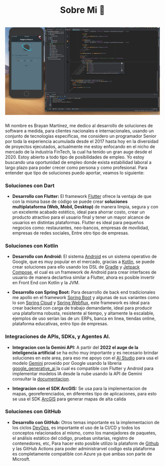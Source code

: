 <h1 align="center"> Sobre Mi 👋</h1>

<h1 align="center">
  <img src="https://github.com/Ing-Brayan-Martinez/Ing-Brayan-Martinez/blob/master/docs/maxresdefault.jpg" 
    alt="Code" width="800"/>
</h1>

Mi nombre es Brayan Martinez, me dedico al desarrollo de soluciones de software a medida, para clientes nacionales 
e internacionales, usando un conjunto de tecnologías específicas, me considero un programador Senior por toda la 
experiencia acumulada desde el 2017 hasta hoy en la diversidad de proyectos ejecutados, actualmente me estoy enfocando
en el nicho de mercado de la industria FinTech, la cual ha tenido un gran auge desde el 2020. Estoy abierto a todo tipo
de posibilidades de empleo. Yo estoy buscando una oportunidad de empleo donde exista estabilidad laboral a largo plazo
para poder crecer como persona y como profesional. Para entender que tipo de soluciones puedo aportar, veamos lo 
siguiente:

### Soluciones con Dart

- **Desarrollo con Flutter:** El framework [Flutter](https://flutter.dev/) ofrece la ventaja de que con la misma 
  base de código se puede crear **soluciones multiplataforma (Web, Mobil, Desktop)** de manera limpia, segura y con un 
  excelente acabado estético, ideal para ahorrar costo, crear un producto atractivo para el usuario final y tener un 
  mayor alcance de usuarios en distintas plataformas. Flutter es ideal para pequeños negocios como: restaurantes, 
  neo-bancos, empresas de movilidad, empresas de redes sociales, Entre otro tipo de empresas.

### Soluciones con Kotlin

- **Desarrollo con Android:** El sistema [Android](https://developer.android.com/) es un sistema 
  operativo de Google, que es muy popular en el mercado, gracias a [Kotlin](https://kotlinlang.org/), se puede crear soluciones para ello
  usando los DSL de [Gradle](https://gradle.org/) y [Jetpack Compose](https://developer.android.com/develop/ui/compose), el cual es un framework de Android para crear 
  interfaces de usuario de manera declartiva similar a Flutter, ahora es posible invertir en Front End con Kotlin
  y la JVM.

- **Desarrollo con Spring Boot:** Para desarrollo de back end tradicionales me apollo en el framework 
  [Spring Boot](https://spring.io/) y algunas de sus variantes como lo son [Spring Cloud](https://spring.io/cloud) y
  [Spring Webflux](https://spring.io/reactive), este framework es ideal para crear backend con carga de trabajo 
  demandante, ideal para producir una plataforma robusta, resistente al tiempo, y altamente la escalable, ejemplos de 
  uso serían las de un: ERPs, banca en linea, tiendas online, plataforma educativas, entro tipo de empresas.

### Integraciones de APIs, SDKs, y Agentes AI.

- **Integracion con la Gemini API:** A partir del **2022 el auge de la inteligencia  artificial** se ha echo muy
  importante y es necesario brindar soluciones en este area, para eso me apoyo con el
  [AI Studio](https://aistudio.google.com/app/prompts/new_chat) para usa el modelo
  [Gemini](https://gemini.google.com/app) proveido por Google usando la libreria
  [google_generative_ai ](https://ai.google.dev/gemini-api/docs/get-started?hl=es-419)la cual es 
  compatible con Flutter y Android para implementar modelos IA desde la nube usando la API de Gemini
  consultar la [documentacion](https://ai.google.dev/).

- **Integracion con el SDK ArcGIS:** Se usa para la implementacion de mapas, georeferenciados, 
  en diferentes tipo de aplicaciones, para esto se usa el SDK [ArcGIS](https://developers.arcgis.com/) para 
  generar mapas de alta calida

### Soluciones con GitHub

- **Desarrollo con GitHub:**  Otros temas importante es la implementacion de los ciclos 
  [DevOps](https://azure.microsoft.com/en-us/resources/cloud-computing-dictionary/what-is-devops), es importante el 
  uso de la CI/CD y todos los conceptos relacionados al mismo, como los manejadores de paquetes, el análisis estático
  del código, pruebas unitarias, registro de contenedores, etc, Para hacer esto posible utilizo la plataform de 
  [Github](https://github.com/) y las GitHub Actions para poder administrarvel codigo esta plataforma es 
  completamente compatible con Azure ya que ambas son parte de Microsft.